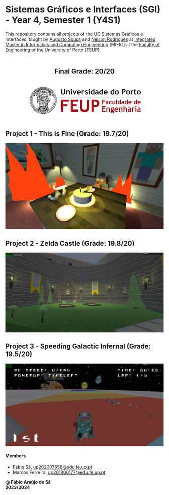# Sistemas Gráficos e Interfaces (SGI) - Year 4, Semester 1 (Y4S1)

This repository contains all projects of the UC Sistemas Gráficos e Interfaces, taught by [Augusto Sousa](https://sigarra.up.pt/feup/pt/func_geral.formview?p_codigo=209500) and [Nelson Rodrigues](https://sigarra.up.pt/feup/pt/func_geral.formview?p_codigo=689762) at [Integrated Master in Informatics and Computing Engineering](https://sigarra.up.pt/feup/pt/cur_geral.cur_view?pv_curso_id=742) [MIEIC] at the [Faculty of Engineering of the University of Porto](https://sigarra.up.pt/feup/pt/web_page.Inicial) [FEUP]. <br> <br>

<h2 align = "center" >Final Grade: 20/20</h2>
<p align = "center" >
  <img 
       title = "FEUP logo"
       src = "Images//FEUP_Logo.png" 
       alt = "FEUP Logo" 
       />
</p>

## Project 1 - This is Fine (Grade: 19.7/20)

![Project 1](./Project%201/screenshots/project.png)

## Project 2 - Zelda Castle (Grade: 19.8/20)

![Project 2](./Project%202/images/mainExample.png)

## Project 3 -  Speeding Galactic Infernal (Grade: 19.5/20)

![Project 3](./Project%203/screenshots/image5.png)

#### Members

- Fábio Sá, up202007658@edu.fe.up.pt
- Marcos Ferreira, up201800177@edu.fe.up.pt

**@ Fábio Araújo de Sá** <br>
**2023/2024**
